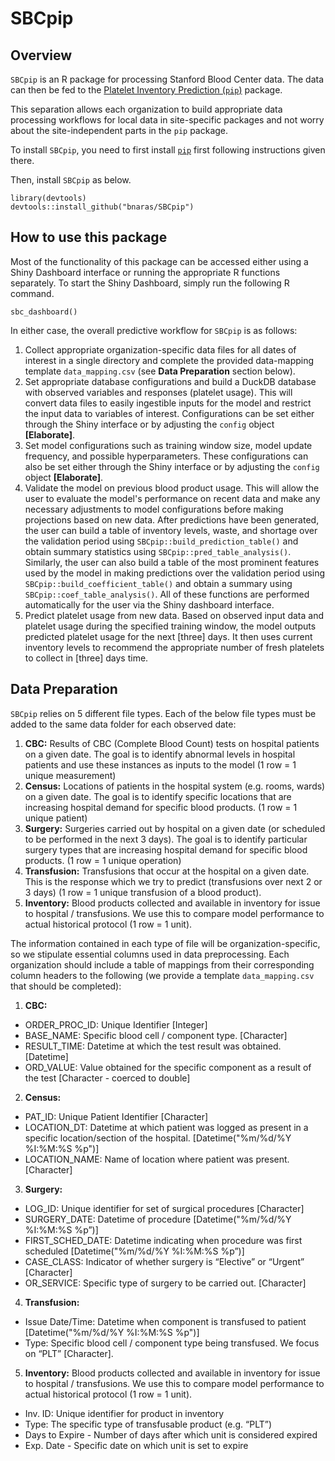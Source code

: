 # SBCpip


## Overview
`SBCpip` is an R package for processing Stanford Blood Center
data. The data can then be fed to the [Platelet Inventory Prediction
(`pip`)](https://bnaras.github.io/pip) package. 

This separation allows each organization to build appropriate data
processing workflows for local data in site-specific packages and not
worry about the site-independent parts in the `pip` package.

To install `SBCpip`, you need to first install
[`pip`](https://github.com/bnaras/pip) first following instructions
given there.

Then, install `SBCpip` as below.

```{r}
library(devtools)
devtools::install_github("bnaras/SBCpip")
```
## How to use this package
Most of the functionality of this package can be accessed either using a Shiny Dashboard interface or running the appropriate R functions separately. To start the Shiny Dashboard, simply run the following R command.

```{r}
sbc_dashboard()
```

In either case, the overall predictive workflow for `SBCpip` is as follows:
1. Collect appropriate organization-specific data files for all dates of interest in a single directory and complete the provided data-mapping template `data_mapping.csv` (see **Data Preparation** section below).
2. Set appropriate database configurations and build a DuckDB database with observed variables and responses (platelet usage). This will convert data files to easily ingestible inputs for the model and restrict the input data to variables of interest. Configurations can be set either through the Shiny interface or by adjusting the `config` object __[Elaborate]__.
3. Set model configurations such as training window size, model update frequency, and possible hyperparameters. These configurations can also be set either through the Shiny interface or by adjusting the `config` object __[Elaborate]__.
4. Validate the model on previous blood product usage. This will allow the user to evaluate the model's performance on recent data and make any necessary adjustments to model configurations before making projections based on new data. After predictions have been generated, the user can build a table of inventory levels, waste, and shortage over the validation period using `SBCpip::build_prediction_table()` and obtain summary statistics using `SBCpip::pred_table_analysis()`. Similarly, the user can also build a table of the most prominent features used by the model in making predictions over the validation period using `SBCpip::build_coefficient_table()` and obtain a summary using `SBCpip::coef_table_analysis()`. All of these functions are performed automatically for the user via the Shiny dashboard interface.
5. Predict platelet usage from new data. Based on observed input data and platelet usage during the specified training window, the model outputs predicted platelet usage for the next [three] days. It then uses current inventory levels to recommend the appropriate number of fresh platelets to collect in [three] days time. 


## Data Preparation
`SBCpip` relies on 5 different file types. Each of the below file types must be added to the same data folder for each observed date:
1. **CBC:** Results of CBC (Complete Blood Count) tests on hospital patients on a given date. The goal is to identify abnormal levels in hospital patients and use these instances as inputs to the model (1 row = 1 unique measurement)
2. **Census:** Locations of patients in the hospital system (e.g. rooms, wards) on a given date. The goal is to identify specific locations that are increasing hospital demand for specific blood products. (1 row = 1 unique patient)
3. **Surgery:** Surgeries carried out by hospital on a given date (or scheduled to be performed in the next 3 days). The goal is to identify particular surgery types that are increasing hospital demand for specific blood products. (1 row = 1 unique operation)
4. **Transfusion:** Transfusions that occur at the hospital on a given date. This is the response which we try to predict (transfusions over next 2 or 3 days) (1 row = 1 unique transfusion of a blood product).
5. **Inventory:** Blood products collected and available in inventory for issue to hospital / transfusions. We use this to compare model performance to actual historical protocol (1 row = 1 unit).

The information contained in each type of file will be organization-specific, so we stipulate essential columns used in data preprocessing. Each organization
should include a table of mappings from their corresponding column headers to the following (we provide a template `data_mapping.csv` that should be completed):

1. **CBC:**
* ORDER_PROC_ID: Unique Identifier [Integer]
* BASE_NAME: Specific blood cell / component type. [Character]
* RESULT_TIME: Datetime at which the test result was obtained. [Datetime]
* ORD_VALUE: Value obtained for the specific component as a result of the test [Character - coerced to double]

2. **Census:**
* PAT_ID: Unique Patient Identifier [Character]
* LOCATION_DT: Datetime at which patient was logged as present in a specific location/section of the hospital. [Datetime("%m/%d/%Y  %I:%M:%S %p")]
* LOCATION_NAME: Name of location where patient was present. [Character]

3. **Surgery:**
* LOG_ID: Unique identifier for set of surgical procedures [Character]
* SURGERY_DATE: Datetime of procedure [Datetime("%m/%d/%Y  %I:%M:%S %p”)]
* FIRST_SCHED_DATE: Datetime indicating when procedure was first scheduled [Datetime("%m/%d/%Y  %I:%M:%S %p”)]
* CASE_CLASS: Indicator of whether surgery is “Elective” or “Urgent” [Character]
* OR_SERVICE: Specific type of surgery to be carried out. [Character]

4. **Transfusion:**
* Issue Date/Time: Datetime when component is transfused to patient [Datetime("%m/%d/%Y  %I:%M:%S %p")]
* Type: Specific blood cell / component type being transfused. We focus on “PLT” [Character].

5. **Inventory:** Blood products collected and available in inventory for issue to hospital / transfusions. We use this to compare model performance to actual historical protocol (1 row = 1 unit).
* Inv. ID: Unique identifier for product in inventory
* Type: The specific type of transfusable product (e.g. “PLT”)
* Days to Expire - Number of days after which unit is considered expired
* Exp. Date - Specific date on which unit is set to expire



